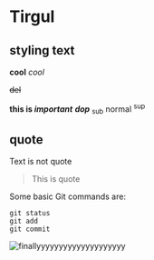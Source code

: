 # Tirgul

## styling text
**cool**
_cool_

~~del~~

**this is _important_**
**_dop_**
<sub>sub</sub> normal <sup>sup</sup>

## quote
Text is not quote
> This is quote

Some basic Git commands are:
```
git status
git add
git commit
```

![finallyyyyyyyyyyyyyyyyyyyy](http://www.plantuml.com/plantuml/proxy?src=https://raw.githubusercontent.com/oriazadok/Tirgul/master/test.puml)





